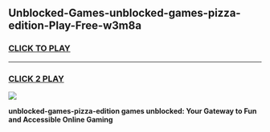 
## Unblocked-Games-unblocked-games-pizza-edition-Play-Free-w3m8a
<h3>
<a href="https://premium76.site?title=unblocked-games-pizza-edition&ref=23A">CLICK TO PLAY</a></h3>
<hr>

<h3>
<a href="https://premium76.site?title=unblocked-games-pizza-edition&ref=23A">CLICK 2 PLAY</a>
  
</h3>

<a href="https://premium76.site?title=unblocked-games-pizza-edition&ref=23A"><img src="https://clearcache.store/games.png"></a>


**unblocked-games-pizza-edition games unblocked: Your Gateway to Fun and Accessible Online Gaming**
